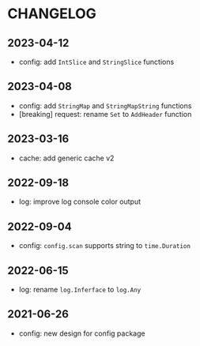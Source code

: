 # CHANGELOG

## 2023-04-12

- config: add `IntSlice` and `StringSlice` functions

## 2023-04-08

- config: add `StringMap` and `StringMapString` functions
- [breaking] request: rename `Set` to `AddHeader` function

## 2023-03-16

- cache: add generic cache v2

## 2022-09-18

- log: improve log console color output

## 2022-09-04

- config: `config.scan` supports string to `time.Duration`

## 2022-06-15

- log: rename `log.Inferface` to `log.Any`

## 2021-06-26

- config: new design for config package
